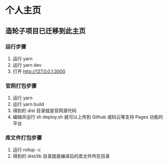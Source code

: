 # 个人主页

## 造轮子项目已迁移到此主页

### 运行步骤

1. 运行 yarn
2. 运行 yarn dev
3. 打开 http://127.0.0.1:3000

### 官网打包步骤

1. 运行 yarn
2. 运行 yarn build
3. 得到的 dist 目录就是官网源代码
4. 编辑并运行 sh deploy.sh 就可以上传到 Github 或码云等支持 Pages 功能的平台

### 库文件打包步骤

1. 运行 rollup -c
2. 得到的 dist/lib 目录就是编译后的库文件所在目录
